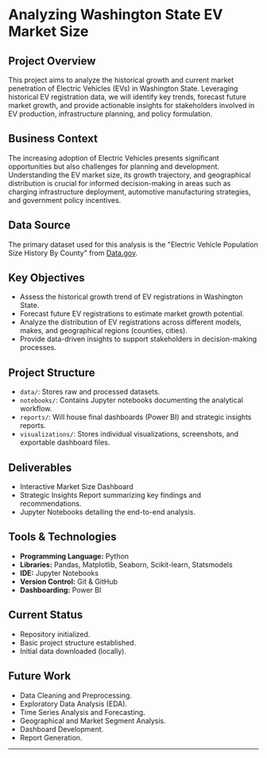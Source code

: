 # Analyzing Washington State EV Market Size

## Project Overview

This project aims to analyze the historical growth and current market penetration of Electric Vehicles (EVs) in Washington State. Leveraging historical EV registration data, we will identify key trends, forecast future market growth, and provide actionable insights for stakeholders involved in EV production, infrastructure planning, and policy formulation.

## Business Context

The increasing adoption of Electric Vehicles presents significant opportunities but also challenges for planning and development. Understanding the EV market size, its growth trajectory, and geographical distribution is crucial for informed decision-making in areas such as charging infrastructure deployment, automotive manufacturing strategies, and government policy incentives.

## Data Source

The primary dataset used for this analysis is the "Electric Vehicle Population Size History By County" from [Data.gov](https://catalog.data.gov/dataset/electric-vehicle-population-size-history-by-county).

## Key Objectives

* Assess the historical growth trend of EV registrations in Washington State.
* Forecast future EV registrations to estimate market growth potential.
* Analyze the distribution of EV registrations across different models, makes, and geographical regions (counties, cities).
* Provide data-driven insights to support stakeholders in decision-making processes.

## Project Structure

* `data/`: Stores raw and processed datasets.
* `notebooks/`: Contains Jupyter notebooks documenting the analytical workflow.
* `reports/`: Will house final dashboards (Power BI) and strategic insights reports.
* `visualizations/`: Stores individual visualizations, screenshots, and exportable dashboard files.

## Deliverables

* Interactive Market Size Dashboard
* Strategic Insights Report summarizing key findings and recommendations.
* Jupyter Notebooks detailing the end-to-end analysis.

## Tools & Technologies

* **Programming Language:** Python
* **Libraries:** Pandas, Matplotlib, Seaborn, Scikit-learn, Statsmodels
* **IDE:** Jupyter Notebooks 
* **Version Control:** Git & GitHub
* **Dashboarding:** Power BI 



## Current Status

* Repository initialized.
* Basic project structure established.
* Initial data downloaded (locally).

## Future Work

* Data Cleaning and Preprocessing.
* Exploratory Data Analysis (EDA).
* Time Series Analysis and Forecasting.
* Geographical and Market Segment Analysis.
* Dashboard Development.
* Report Generation.

---
